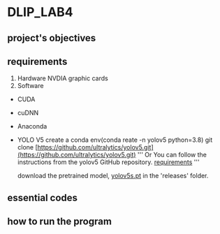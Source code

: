 # DLIP_LAB4

## project's objectives

## requirements
1. Hardware
NVDIA graphic cards
2. Software
* CUDA
* cuDNN
* Anaconda
* YOLO V5
    create a conda env(conda reate -n yolov5 python=3.8)
    git clone [https://github.com/ultralytics/yolov5.git](https://github.com/ultralytics/yolov5.git)
'''
Or You can follow the instructions from the yolov5 GitHub repository. [requirements](https://github.com/ultralytics/yolov5/blob/master/requirements.txt)
'''

    download the pretrained model, [yolov5s.pt](http://yolov5s.pt) in the 'releases' folder.

## essential codes


## how to run the program
